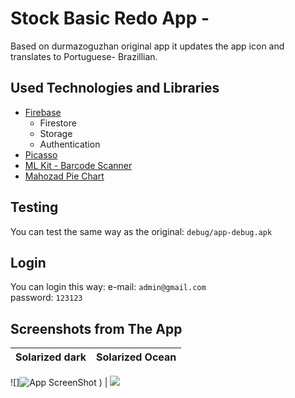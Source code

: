 # Stock Basic Redo App - 

Based on durmazoguzhan original app it updates the app icon and translates to Portuguese- Brazillian.

## Used Technologies and Libraries
- [Firebase](https://console.firebase.google.com/)
  + Firestore
  + Storage
  + Authentication
- [Picasso](https://github.com/square/picasso)
- [ML Kit - Barcode Scanner](https://developers.google.com/ml-kit/vision/barcode-scanning/android)
- [Mahozad Pie Chart](https://github.com/mahozad/android-pie-chart)

## Testing
You can test the same way as the original: `debug/app-debug.apk`

## Login
You can login this way:
e-mail: `admin@gmail.com`<br>
password: `123123`<br>


## Screenshots from The App

Solarized dark             |  Solarized Ocean
:-------------------------:|:-------------------------:
![]![App ScreenShot](https://github.com/user-attachments/assets/0214d43a-dacc-47f7-95f5-6eb852957866)
)  |  ![](![Captura_de_tela_2024-11-01_123735-removebg-preview](https://github.com/user-attachments/assets/40d38d07-aefc-4183-9702-731d0006b0b8)
)
